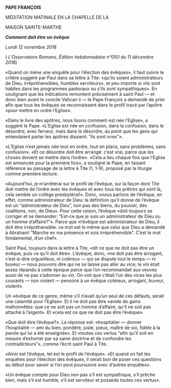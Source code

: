 **PAPE FRANÇOIS**

MÉDITATION MATINALE EN LA CHAPELLE DE LA

MAISON SAINTE-MARTHE

***Comment doit être un évêque***

*Lundi 12 novembre 2018*

( *L'Osservatore Romano*, *Édition hebdomadaire n°050 du 11 décembre 2018*)

«Quand on mène une enquête pour l’élection des évêques», il faut suivre le critère suggéré par Paul dans sa lettre à Tite: «qu’ils soient administrateurs de Dieu, irrépréhensibles, humbles serviteurs», et peu importe si «ils sont habiles dans les programmes pastoraux ou s’ils sont sympathiques». En soulignant que les indications remontent précisément à saint Paul — et donc bien avant le concile Vatican ii — le Pape François a demandé de prier afin que tous les évêques se reconnaissent dans le profil tracé par l’apôtre «pour mettre en ordre l’Eglise».

«Dans le livre des apôtres, nous lisons comment est née l’Eglise», a suggéré le Pape. «L’Eglise est née en confusion, dans la confusion, dans le désordre; avec ferveur, mais dans le désordre, au point que les gens qui entendaient parler les apôtres disaient: “ils sont ivres”».

«L’Eglise n’est jamais née tout en ordre, tout en place, sans problèmes, sans confusion». «Et ce désordre doit être arrangé: c’est vrai, parce que les choses doivent se mettre dans l’ordre». «Cela a lieu chaque fois que l’Eglise est annoncée pour la première fois», a souligné le Pape, en faisant référence au passage de la lettre à Tite (1, 1-9), proposé par la liturgie comme première lecture.

«Aujourd’hui, je m’arrêterai sur le profil de l’évêque, sur la façon dont Tite doit mettre de l’ordre avec les évêques et avec tous les prêtres qui sont là, cela semble un collège presbytéral!». Donc, «nous parlons de l’évêque, en effet, comme administrateur de Dieu: la définition qu’il donne de l’évêque est un “administrateur de Dieu”, non pas des biens, du pouvoir, des coalitions, non, de Dieu». Pour cette raison, l’évêque «doit toujours se corriger et se demander: “Est-ce que je suis un administrateur de Dieu ou un homme d’affaire?”». Parce que «l’évêque est administrateur de Dieu, il doit être irrépréhensible: ce mot est le même que celui que Dieu a demandé à Abraham! “Marche en ma présence et sois irrépréhensible”. C’est le mot fondamental, d’un chef».

Saint Paul, toujours dans la lettre à Tite, «dit ce que ne doit pas être un évêque, puis ce qu’il doit être». L’évêque, donc, «ne doit pas être arrogant, c’est-à-dire orgueilleux, ni coléreux — qui se dispute tout le temps — ni buveur — nous pouvons dire qui ne se laisse pas aller au vice; le vin était assez répandu à cette époque parce que l’on recommandait aux veuves aussi de ne pas s’adonner au vin. On voit que c’était l’un des vices les plus courants — non violent — pensons à un évêque coléreux, arrogant, buveur, violent».

Un «évêque de ce genre, même s’il n’avait qu’un seul de ces défauts, serait une calamité pour l’Eglise». Et il ne doit pas être «avide de gains malhonnêtes: que ce ne soit pas un homme d’affaire, qu’il ne soit pas attaché à l’argent». Et «cela est ce que ne doit pas être l’évêque».

«Que doit être l’évêque?». La réponse est: «hospitalier — donner l’hospitalité — ami du bien, pondéré, juste, pieux, maître de soi, fidèle à la parole qui lui a été enseignée». Et «toutes ces vertus “afin qu’il soit en mesure d’exhorter par sa saine doctrine et de confondre les contradicteurs”», comme l’écrit saint Paul à Tite.

«Ainsi est l’évêque, tel est le profil de l’évêque». «Et quand on fait les enquêtes pour l’élection des évêques, il serait bon de poser ces questions au début pour savoir si l’on peut poursuivre avec d’autres enquêtes».

«Un évêque compte pour Dieu non pas s’il est sympathique, s’il prêche bien, mais s’il est humble, s’il est serviteur et possède toutes ces vertus».